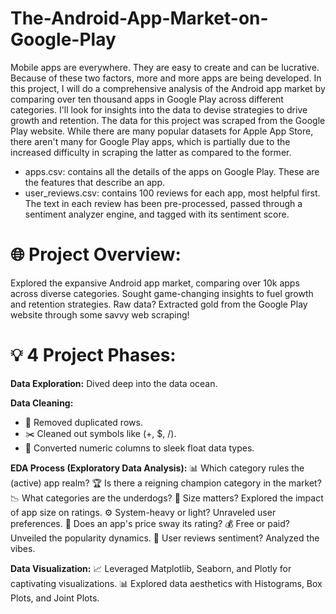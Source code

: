 # The-Android-App-Market-on-Google-Play
Mobile apps are everywhere. They are easy to create and can be lucrative. Because of these two factors, more and more apps are being developed. In this project, I will do a comprehensive analysis of the Android app market by comparing over ten thousand apps in Google Play across different categories. I'll look for insights into the data to devise strategies to drive growth and retention. The data for this project was scraped from the Google Play website. While there are many popular datasets for Apple App Store, there aren't many for Google Play apps, which is partially due to the increased difficulty in scraping the latter as compared to the former.
- apps.csv: contains all the details of the apps on Google Play. These are the features that describe an app.
- user_reviews.csv: contains 100 reviews for each app, most helpful first. The text in each review has been pre-processed, passed through a sentiment analyzer engine, and tagged with its sentiment score.
# 🌐 Project Overview:
Explored the expansive Android app market, comparing over 10k apps across diverse categories.
Sought game-changing insights to fuel growth and retention strategies.
Raw data? Extracted gold from the Google Play website through some savvy web scraping!
# 💡 4 Project Phases:
**Data Exploration:**
Dived deep into the data ocean.

**Data Cleaning:**
- 🧹 Removed duplicated rows.
- ✂️ Cleaned out symbols like (+, $, /).
- 🔢 Converted numeric columns to sleek float data types.

**EDA Process (Exploratory Data Analysis):**
📊 Which category rules the (active) app realm?
🏆 Is there a reigning champion category in the market?
📉 What categories are the underdogs?
📏 Size matters? Explored the impact of app size on ratings.
⚙️ System-heavy or light? Unraveled user preferences.
💸 Does an app's price sway its rating?
💰 Free or paid? Unveiled the popularity dynamics.
📣 User reviews sentiment? Analyzed the vibes.

**Data Visualization:**
📈 Leveraged Matplotlib, Seaborn, and Plotly for captivating visualizations.
📊 Explored data aesthetics with Histograms, Box Plots, and Joint Plots.
